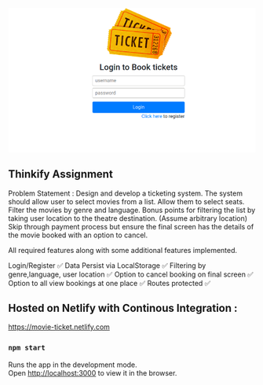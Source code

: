 ![Home Page](https://github.com/lalitsheoran/thinkify-assignment/blob/master/public/thinkify.png)

## Thinkify Assignment

Problem Statement :
Design and develop a ticketing system. 
The system should allow user to select movies from a list. Allow them to select seats. Filter the movies by genre and language. Bonus points for filtering the list by taking user location to the theatre destination. (Assume arbitrary location) 
Skip through payment process but ensure the final screen has the details of the movie booked with an option to cancel.

All required features along with some additional features implemented.

Login/Register ✅
Data Persist via LocalStorage ✅
Filtering by genre,language, user location ✅
Option to cancel booking on final screen ✅
Option to all view bookings at one place ✅
Routes protected ✅

## Hosted on Netlify with Continous Integration :
https://movie-ticket.netlify.com



### `npm start`

Runs the app in the development mode.<br />
Open [http://localhost:3000](http://localhost:3000) to view it in the browser.